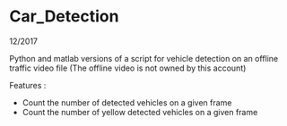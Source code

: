 # Car_Detection
12/2017

Python and matlab versions of a script for vehicle detection on an offline traffic video file 
(The offline video is not owned by this account)

Features : 
- Count the number of detected vehicles on a given frame
- Count the number of yellow detected vehicles on a given frame
